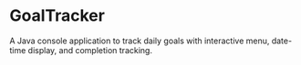 # GoalTracker
A Java console application to track daily goals with interactive menu, date-time display, and completion tracking.
